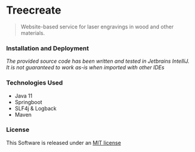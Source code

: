 # Treecreate
> Website-based service for laser engravings in wood and other materials.

### Installation and Deployment
*The provided source code has been written and tested in Jetbrains IntelliJ. It is not guaranteed to work as-is when imported with other IDEs*

### Technologies Used
- Java 11
- Springboot
- SLF4j & Logback
- Maven

### License
This Software is released under an [MIT license](https://opensource.org/licenses/MIT)
